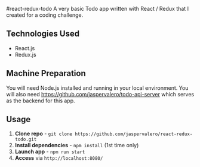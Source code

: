 #react-redux-todo
A very basic Todo app written with React / Redux that I created for a coding challenge.

## Technologies Used
* React.js
* Redux.js

## Machine Preparation
You will need Node.js installed and running in your local environment.
You will also need https://github.com/jaspervalero/todo-api-server which serves as the backend for this app.

## Usage
1. **Clone repo** - `git clone https://github.com/jaspervalero/react-redux-todo.git`
2. **Install dependencies** - `npm install` (1st time only)
3. **Launch app** - `npm run start`
4. **Access** via `http://localhost:8080/`
